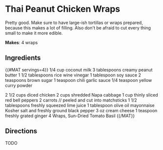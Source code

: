 # Thai Peanut Chicken Wraps

Pretty good. Make sure to have large-ish tortillas or wraps prepared, because
this makes a lot of filling. Also don't be afraid to cut every thing small to
make it more edible.

**Makes**: 4 wraps

## Ingredients
{{#MAT servings=4}}
1/4 cup coconut milk
3 tablespoons creamy peanut butter
1 1/2 tablespoons rice wine vinegar
1 tablespoon soy sauce
2 teaspoons brown sugar
1 teaspoon chili garlic sauce
1/4 teaspoon yellow curry powder

2 1/2 cups diced chicken
2 cups shredded Napa cabbage
1 cup thinly sliced red bell peppers
2 carrots // peeled and cut into matchsticks
1 1/2 tablespoons freshly squeezed lime juice
1 tablespoon olive oil mayonnaise
Kosher salt and freshly ground black pepper
3 oz cream cheese
1 teaspoon freshly grated ginger
4 Wraps, Sun-Dried Tomato Basil
{{/MAT}}

## Directions
TODO